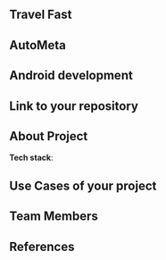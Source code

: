 ## Travel Fast
## AutoMeta


## Android development



## Link to your repository


## About Project








**Tech stack**:

 

## Use Cases of your project


## Team Members


## References
